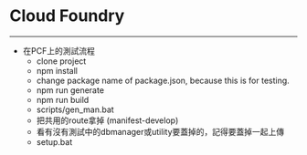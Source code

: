 # Cloud Foundry

---

* 在PCF上的測試流程
  * clone project
  * npm install
  * change package name of package.json, because this is for testing.
  * npm run generate
  * npm run build
  * scripts/gen\_man.bat
  * 把共用的route拿掉 \(manifest-develop\)
  * 看有沒有測試中的dbmanager或utility要蓋掉的，記得要蓋掉一起上傳
  * setup.bat




